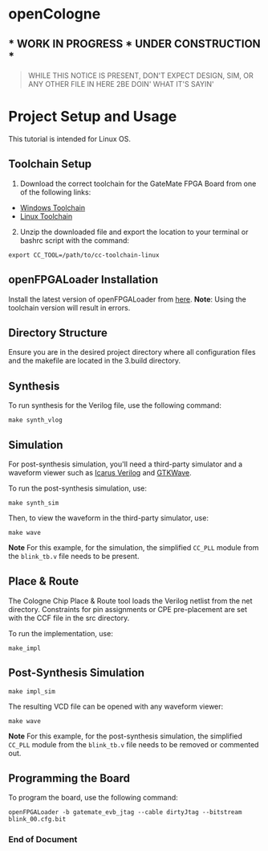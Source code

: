 # openCologne
## * WORK IN PROGRESS * UNDER CONSTRUCTION *
> WHILE THIS NOTICE IS PRESENT, DON'T EXPECT DESIGN, SIM, OR ANY OTHER FILE IN HERE 2BE DOIN' WHAT IT'S SAYIN'

# Project Setup and Usage

This tutorial is intended for Linux OS.
## Toolchain Setup
1. Download the correct toolchain for the GateMate FPGA Board from one of the following links:
* [Windows Toolchain](https://colognechip.com/downloads/cc-toolchain-win.zip)
* [Linux Toolchain](https://colognechip.com/downloads/cc-toolchain-linux.zip)
2. Unzip the downloaded file and export the location to your terminal or bashrc script with the command:

`export CC_TOOL=/path/to/cc-toolchain-linux`

## openFPGALoader Installation

Install the latest version of openFPGALoader from [here](https://trabucayre.github.io/openFPGALoader/guide/install.html). **Note**: Using the toolchain version will result in errors.

## Directory Structure

Ensure you are in the desired project directory where all configuration files and the makefile are located in the 3.build directory.

## Synthesis
To run synthesis for the Verilog file, use the following command:

`make synth_vlog`

## Simulation

For post-synthesis simulation, you'll need a third-party simulator and a waveform viewer such as [Icarus Verilog](https://steveicarus.github.io/iverilog/usage/installation.html) and [GTKWave](https://gtkwave.sourceforge.net/).

To run the post-synthesis simulation, use:

`make synth_sim`

Then, to view the waveform in the third-party simulator, use:

`make wave`

**Note** For this example, for the simulation, the simplified `CC_PLL` module from the `blink_tb.v` file needs to be present.
## Place & Route
The Cologne Chip Place & Route tool loads the Verilog netlist from the net directory. Constraints for pin assignments or CPE pre-placement are set with the CCF file in the src directory.

To run the implementation, use:

`make_impl`
## Post-Synthesis Simulation

`make impl_sim`

The resulting VCD file can be opened with any waveform viewer:

`make wave`

**Note** For this example, for the post-synthesis simulation, the simplified `CC_PLL` module from the `blink_tb.v` file needs to be removed or commented out.


## Programming the Board
To program the board, use the following command:

`openFPGALoader -b gatemate_evb_jtag --cable dirtyJtag --bitstream blink_00.cfg.bit`

**<h3>  End of Document </h3>** 
